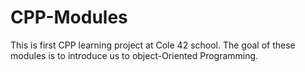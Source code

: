 # CPP-Modules
This is first CPP learning project at Cole 42 school.  The goal of these modules is to introduce us to object-Oriented Programming.

